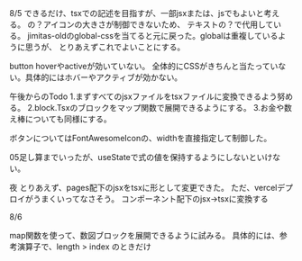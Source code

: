 8/5
できるだけ、tsxでの記述を目指すが、一部jsxまたは、jsでもよいと考える。
<FontAwesomeIcon icon={faQuestion}/>の？アイコンの大きさが制御できないため、
テキストの？で代用している。
jimitas-oldのglobal-cssを当てると元に戻った。globalは重複しているように思うが、
とりあえずこれでよいことにする。

button hoverやactiveが効いていない。
全体的にCSSがきちんと当たっていない。具体的にはホバーやアクティブが効かない。

午後からのTodo
1.まずすべてのjsxファイルをtsxファイルに変換できるよう努める。
2.block.Tsxのブロックをマップ関数で展開できるようにする。
3.お金や数え棒についても同様にする。

ボタンについてはFontAwesomeIconの、widthを直接指定して制御した。

05足し算までいったが、useStateで式の値を保持するようにしないといけない。

夜
とりあえず、pages配下のjsxをtsxに形として変更できた。
ただ、vercelデプロイがうまくいってなさそう。
コンポーネント配下のjsx→tsxに変換する

8/6

map関数を使って、数図ブロックを展開できるように試みる。
具体的には、参考演算子で、length > index のときだけ
